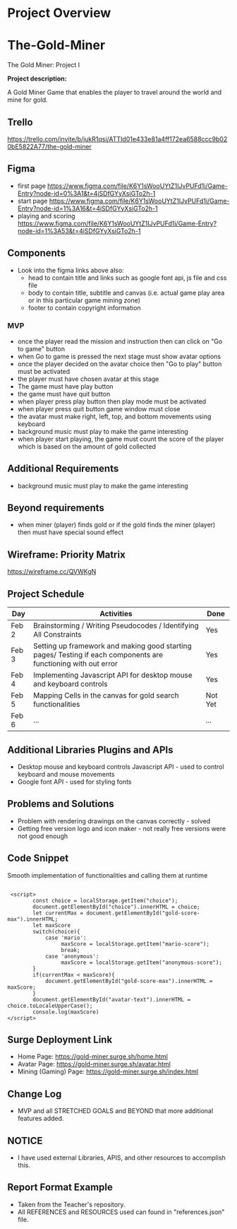 
# Project Overview

# The-Gold-Miner
The Gold Miner: Project I

**Project description:** 

A Gold Miner Game that enables the player to travel around the world and mine for gold.

## Trello
   https://trello.com/invite/b/jukR1qsi/ATTId01e433e81a4ff172ea6588ccc9b020bE5822A77/the-gold-miner

## Figma

- first page https://www.figma.com/file/K6Y1sWooUYtZ1IJvPUFd1i/Game-Entry?node-id=0%3A1&t=4iSDfGYyXsiGTo2h-1
- start page https://www.figma.com/file/K6Y1sWooUYtZ1IJvPUFd1i/Game-Entry?node-id=1%3A16&t=4iSDfGYyXsiGTo2h-1
- playing and scoring https://www.figma.com/file/K6Y1sWooUYtZ1IJvPUFd1i/Game-Entry?node-id=1%3A53&t=4iSDfGYyXsiGTo2h-1

## Components

- Look into the figma links above also:
  - head to contain title and links such as google font api, js file and css file
  - body to contain title, subtitle and canvas (i.e. actual game play area or in this particular game mining zone) 
  - footer to contain copyright information 

### MVP

- once the player read the mission and instruction then can click on "Go to game" button
- when Go to game is pressed the next stage must show avatar options
- once the player decided on the avatar choice then "Go to play" button must be activated 
- the player must have chosen avatar at this stage
- The game must have play button 
- the game must have quit button
- when player press play button then play mode must be activated 
- when player press quit button game window must close
- the avatar must make right, left, top, and bottom movements using keyboard 
- background music must play to make the game interesting
- when player start playing, the game must count the score of the player which is based on the amount of gold collected

## Additional Requirements

- background music must play to make the game interesting

## Beyond requirements 

- when miner (player) finds gold or if the gold finds the miner (player) then must have special sound effect

## Wireframe: Priority Matrix
   
   https://wireframe.cc/QVWKgN


## Project Schedule

|  Day | Activities | Done
|---|---| ---|
|Feb 2| Brainstorming / Writing Pseudocodes / Identifying All Constraints | Yes
|Feb 3| Setting up framework and making good starting pages/ Testing if each components are functioning with out error | Yes
|Feb 4| Implementing Javascript API for desktop mouse and keyboard controls | Yes
|Feb 5| Mapping Cells in the canvas for gold search functionalities  | Not Yet
|Feb 6| ... | ...


## Additional Libraries Plugins and APIs

- Desktop mouse and keyboard controls Javascript API - used to control keyboard and mouse movements 
- Google font API - used for styling fonts 



## Problems and Solutions 

- Problem with rendering drawings on the canvas correctly - solved 
- Getting free version logo and icon maker - not really free versions were not good enough

## Code Snippet

Smooth implementation of functionalities and calling them at runtime


```

 <script>
        const choice = localStorage.getItem("choice");
        document.getElementById("choice").innerHTML = choice;
        let currentMax = document.getElementById("gold-score-max").innerHTML;
        let maxScore
        switch(choice){
            case 'mario':
                 maxScore = localStorage.getItem("mario-score");
                 break;
            case 'anonymous':
                 maxScore = localStorage.getItem("anonymous-score");
        }
        if(currentMax < maxScore){
            document.getElementById("gold-score-max").innerHTML = maxScore;
        }
        document.getElementById("avatar-text").innerHTML = choice.toLocaleUpperCase();
        console.log(maxScore)
</script>

```

## Surge Deployment Link

- Home Page: https://gold-miner.surge.sh/home.html
- Avatar Page: https://gold-miner.surge.sh/avatar.html
- Mining (Gaming) Page: https://gold-miner.surge.sh/index.html

## Change Log
- MVP and all STRETCHED GOALS and BEYOND that more additional features added. 

## NOTICE 
- I have used external Libraries, APIS, and other resources to accomplish this.

## Report Format Example
- Taken from the Teacher's repository. 
- All REFERENCES and RESOURCES used can found in "references.json" file.
